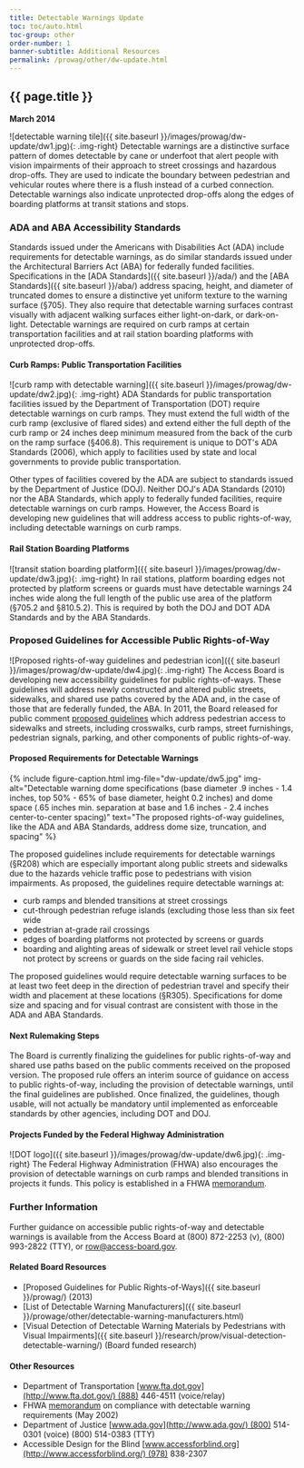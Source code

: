 ```yaml
---
title: Detectable Warnings Update
toc: toc/auto.html
toc-group: other
order-number: 1
banner-subtitle: Additional Resources
permalink: /prowag/other/dw-update.html
---
```


## {{ page.title }}


**March 2014**


![detectable warning tile]({{ site.baseurl }}/images/prowag/dw-update/dw1.jpg){: .img-right}
Detectable warnings are a distinctive surface pattern of domes detectable by cane or underfoot that alert people with vision impairments of their approach to street crossings and hazardous drop-offs. They are used to indicate the boundary between pedestrian and vehicular routes where there is a flush instead of a curbed connection. Detectable warnings also indicate unprotected drop-offs along the edges of boarding platforms at transit stations and stops.

### ADA and ABA Accessibility Standards
Standards issued under the Americans with Disabilities Act (ADA) include requirements for detectable warnings, as do similar standards issued under the Architectural Barriers Act (ABA) for federally funded facilities. Specifications in the [ADA Standards]({{ site.baseurl }}/ada/) and the [ABA Standards]({{ site.baseurl }}/aba/) address spacing, height, and diameter of truncated domes to ensure a distinctive yet uniform texture to the warning surface (§705). They also require that detectable warning surfaces contrast visually with adjacent walking surfaces either light-on-dark, or dark-on-light. Detectable warnings are required on curb ramps at certain transportation facilities and at rail station boarding platforms with unprotected drop-offs.

#### Curb Ramps: Public Transportation Facilities
![curb ramp with detectable warning]({{ site.baseurl }}/images/prowag/dw-update/dw2.jpg){: .img-right}
ADA Standards for public transportation facilities issued by the Department of Transportation (DOT) require detectable warnings on curb ramps. They must extend the full width of the curb ramp (exclusive of flared sides) and extend either the full depth of the curb ramp or 24 inches deep minimum measured from the back of the curb on the ramp surface (§406.8). This requirement is unique to DOT's ADA Standards (2006), which apply to facilities used by state and local governments to provide public transportation.

Other types of facilities covered by the ADA are subject to standards issued by the Department of Justice (DOJ). Neither DOJ's ADA Standards (2010) nor the ABA Standards, which apply to federally funded facilities, require detectable warnings on curb ramps. However, the Access Board is developing new guidelines that will address access to public rights-of-way, including detectable warnings on curb ramps.

#### Rail Station Boarding Platforms
![transit station boarding platform]({{ site.baseurl }}/images/prowag/dw-update/dw3.jpg){: .img-right}
In rail stations, platform boarding edges not protected by platform screens or guards must have detectable warnings 24 inches wide along the full length of the public use area of the platform (§705.2 and §810.5.2). This is required by both the DOJ and DOT ADA Standards and by the ABA Standards.

### Proposed Guidelines for Accessible Public Rights-of-Way
![Proposed rights-of-way guidelines and pedestrian icon]({{ site.baseurl }}/images/prowag/dw-update/dw4.jpg){: .img-right}
The Access Board is developing new accessibility guidelines for public rights-of-ways. These guidelines will address newly constructed and altered public streets, sidewalks, and shared use paths covered by the ADA and, in the case of those that are federally funded, the ABA. In 2011, the Board released for public comment [proposed guidelines](file:///C:/Users/Duchesneau/proposed-rights-of-way-guidelines.html) which address pedestrian access to sidewalks and streets, including crosswalks, curb ramps, street furnishings, pedestrian signals, parking, and other components of public rights-of-way.

#### Proposed Requirements for Detectable Warnings
{% include figure-caption.html 
img-file="dw-update/dw5.jpg"
img-alt="Detectable warning dome specifications (base diameter .9 inches - 1.4 inches, top 50% - 65% of base diameter, height 0.2 inches) and dome space (.65 inches min. separation at base and 1.6 inches - 2.4 inches center-to-center spacing)"
text="The proposed rights-of-way guidelines, like the ADA and ABA Standards, address dome size, truncation, and spacing" %}


The proposed guidelines include requirements for detectable warnings (§R208) which are especially important along public streets and sidewalks due to the hazards vehicle traffic pose to pedestrians with vision impairments. As proposed, the guidelines require detectable warnings at:

-   curb ramps and blended transitions at street crossings
-   cut-through pedestrian refuge islands (excluding those less than six feet wide
-   pedestrian at-grade rail crossings
-   edges of boarding platforms not protected by screens or guards
-   boarding and alighting areas of sidewalk or street level rail vehicle stops not protect by screens or guards on the side facing rail vehicles.

The proposed guidelines would require detectable warning surfaces to be at least two feet deep in the direction of pedestrian travel and specify their width and placement at these locations (§R305). Specifications for dome size and spacing and for visual contrast are consistent with those in the ADA and ABA Standards.

#### Next Rulemaking Steps

The Board is currently finalizing the guidelines for public rights-of-way and shared use paths based on the public comments received on the proposed version. The proposed rule offers an interim source of guidance on access to public rights-of-way, including the provision of detectable warnings, until the final guidelines are published. Once finalized, the guidelines, though usable, will not actually be mandatory until implemented as enforceable standards by other agencies, including DOT and DOJ.

#### Projects Funded by the Federal Highway Administration
![DOT logo]({{ site.baseurl }}/images/prowag/dw-update/dw6.jpg){: .img-right}
The Federal Highway Administration (FHWA) also encourages the provision of detectable warnings on curb ramps and blended transitions in projects it funds. This policy is established in a FHWA [memorandum](http://www.fhwa.dot.gov/environment/bicycle_pedestrian/guidance/accessibility_guidance/dwm.cfm).

### Further Information
Further guidance on accessible public rights-of-way and detectable warnings is available from the Access Board at (800) 872-2253 (v), (800) 993-2822 (TTY), or <row@access-board.gov>.

#### Related Board Resources
-   [Proposed Guidelines for Public Rights-of-Ways]({{ site.baseurl }}/prowag/) (2013)
-   [List of Detectable Warning Manufacturers]({{ site.baseurl }}/prowage/other/detectable-warning-manufacturers.html)
-   [Visual Detection of Detectable Warning Materials by Pedestrians with Visual Impairments]({{ site.baseurl }}/research/prow/visual-detection-detectable-warning/) (Board funded research)

#### Other Resources
-   Department of Transportation [www.fta.dot.gov](http://www.fta.dot.gov/) (888) 446-4511 (voice/relay)
-   FHWA [memorandum](https://www.fhwa.dot.gov/environment/bicycle_pedestrian/resources/dwm.cfm) on compliance with detectable warning requirements (May 2002)
-   Department of Justice [www.ada.gov](http://www.ada.gov/) (800) 514-0301 (voice) (800) 514-0383 (TTY)
-   Accessible Design for the Blind [www.accessforblind.org](http://www.accessforblind.org/) (978) 838-2307